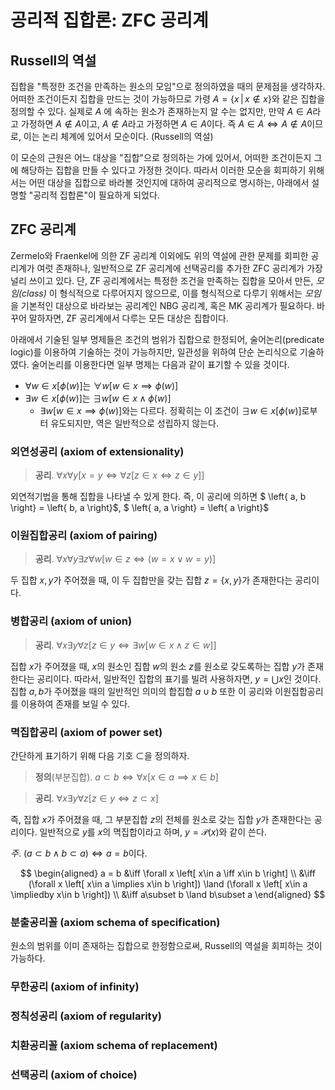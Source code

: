 <!---
title: "공리적 집합론: ZFC 공리계"
category: Mathematics
language: Korean
--->

# 공리적 집합론: ZFC 공리계

## Russell의 역설

집합을 "특정한 조건을 만족하는 원소의 모임"으로 정의하였을 때의 문제점을 생각하자.
어떠한 조건이든지 집합을 만드는 것이 가능하므로 가령 $A = \left\{ x \,|\, x\not\in x \right\}$와
같은 집합을 정의할 수 있다. 실제로 $A$ 에 속하는 원소가 존재하는지 알 수는 없지만,
만약 $A\in A$라고 가정하면 $A\not\in A$이고, $A\not\in A$라고 가정하면 $A\in A$이다.
즉 $A\in A \iff A\not\in A$이므로, 이는 논리 체계에 있어서 모순이다. (Russell의 역설)

이 모순의 근원은 어느 대상을 "집합"으로 정의하는 가에 있어서, 어떠한 조건이든지 그에 해당하는
집합을 만들 수 있다고 가정한 것이다. 따라서 이러한 모순을 회피하기 위해서는
어떤 대상을 집합으로 바라볼 것인지에 대하여 공리적으로 명시하는,
아래에서 설명할 "공리적 집합론"이 필요하게 되었다.

## ZFC 공리계

Zermelo와 Fraenkel에 의한 ZF 공리계 이외에도 위의 역설에 관한 문제를 회피한
공리계가 여럿 존재하나, 일반적으로 ZF 공리계에 선택공리를 추가한 ZFC 공리계가
가장 널리 쓰이고 있다. 단, ZF 공리계에서는 특정한 조건을 만족하는 집합을 모아서
만든, *모임(class)* 이 형식적으로 다루어지지 않으므로, 이를 형식적으로 다루기 위해서는
*모임*을 기본적인 대상으로 바라보는 공리계인 NBG 공리계, 혹은 MK 공리계가 필요하다.
바꾸어 말하자면, ZF 공리계에서 다루는 모든 대상은 집합이다.

아래에서 기술된 일부 명제들은 조건의 범위가 집합으로 한정되어,
술어논리(predicate logic)를 이용하여 기술하는 것이 가능하지만, 일관성을 위하여
단순 논리식으로 기술하였다. 술어논리를 이용한다면 일부 명제는 다음과 같이 표기할 수 있을 것이다.

- $\forall w\in x [\phi(w)]$는 $\forall w \left[ w\in x \implies \phi(w) \right]$
- $\exists w\in x [\phi(w)]$는 $\exists w \left[ w\in x \land \phi(w) \right]$
	* $\exists w \left[ w\in x \implies \phi(w) \right]$와는 다르다. 정확히는 이 조건이
	  $\exists w\in x [\phi(w)]$로부터 유도되지만, 역은 일반적으로 성립하지 않는다.

### 외연성공리 (axiom of extensionality)

> **공리**. $\forall x \forall y \left[ x = y \iff \forall z \left[ z\in x \iff z\in y \right] \right]$

외연적기법을 통해 집합을 나타낼 수 있게 한다. 즉, 이 공리에 의하면 $ \left\{ a, b \right\} = \left\{ b, a \right\}$,
$ \left\{ a, a \right\} = \left\{ a \right\}$

### 이원집합공리 (axiom of pairing)

> **공리**. $\forall x \forall y \exists z \forall w \left[ w\in z \iff (w=x \lor w=y) \right]$

두 집합 $x, y$가 주어졌을 때, 이 두 집합만을 갖는 집합 $z = \left\{ x, y \right\}$가 존재한다는 공리이다.

### 병합공리 (axiom of union)

> **공리**. $\forall x \exists y \forall z \left[ z\in y \iff \exists w \left[ w\in x \land z\in w \right] \right]$

집합 $x$가 주어졌을 때, $x$의 원소인 집합 $w$의 원소 $z$를 원소로 갖도록하는 집합 $y$가 존재한다는 공리이다.
따라서, 일반적인 집합의 표기를 빌려 사용하자면, $y = \bigcup x$인 것이다.
집합 $a, b$가 주어졌을 때의 일반적인 의미의 합집합 $a\cup b$ 또한
이 공리와 이원집합공리를 이용하여 존재를 보일 수 있다.

### 멱집합공리 (axiom of power set)

간단하게 표기하기 위해 다음 기호 $\subset$을 정의하자.

> **정의**(부분집합). $a\subset b \iff \forall x \left[ x\in a \implies x\in b \right]$

> **공리**. $\forall x\exists y \forall z \left[ z\in y \iff z\subset x \right]$

즉, 집합 $x$가 주어졌을 때, 그 부분집합 $z$의 전체를 원소로 갖는 집합 $y$가 존재한다는 공리이다.
일반적으로 $y$를 $x$의 멱집합이라고 하며, $y = \mathscr{P}(x)$와 같이 쓴다.

*주*. $(a\subset b \land b\subset a) \iff a = b$이다.

$$
\begin{aligned}
	a = b &\iff \forall x \left[ x\in a \iff x\in b \right] \\
	&\iff (\forall x \left[ x\in a \implies x\in b \right]) \land (\forall x \left[ x\in a \impliedby x\in b \right]) \\
	&\iff a\subset b \land b\subset a
\end{aligned}
$$

### 분출공리꼴 (axiom schema of specification)

원소의 범위를 이미 존재하는 집합으로 한정함으로써, Russell의 역설을 회피하는 것이 가능하다.

### 무한공리 (axiom of infinity)

### 정칙성공리 (axiom of regularity)

### 치환공리꼴 (axiom schema of replacement)

### 선택공리 (axiom of choice)

